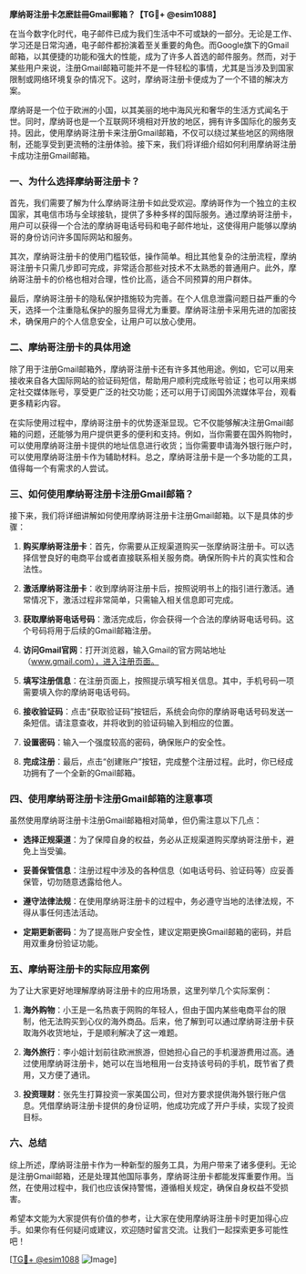 **摩纳哥注册卡怎麽註冊Gmail郵箱？【TG💪+ @esim1088】**

在当今数字化时代，电子邮件已成为我们生活中不可或缺的一部分。无论是工作、学习还是日常沟通，电子邮件都扮演着至关重要的角色。而Google旗下的Gmail邮箱，以其便捷的功能和强大的性能，成为了许多人首选的邮件服务。然而，对于某些用户来说，注册Gmail邮箱可能并不是一件轻松的事情，尤其是当涉及到国家限制或网络环境复杂的情况下。这时，摩纳哥注册卡便成为了一个不错的解决方案。

摩纳哥是一个位于欧洲的小国，以其美丽的地中海风光和奢华的生活方式闻名于世。同时，摩纳哥也是一个互联网环境相对开放的地区，拥有许多国际化的服务支持。因此，使用摩纳哥注册卡来注册Gmail邮箱，不仅可以绕过某些地区的网络限制，还能享受到更流畅的注册体验。接下来，我们将详细介绍如何利用摩纳哥注册卡成功注册Gmail邮箱。

### 一、为什么选择摩纳哥注册卡？

首先，我们需要了解为什么摩纳哥注册卡如此受欢迎。摩纳哥作为一个独立的主权国家，其电信市场与全球接轨，提供了多种多样的国际服务。通过摩纳哥注册卡，用户可以获得一个合法的摩纳哥电话号码和电子邮件地址，这使得用户能够以摩纳哥的身份访问许多国际网站和服务。

其次，摩纳哥注册卡的使用门槛较低，操作简单。相比其他复杂的注册流程，摩纳哥注册卡只需几步即可完成，非常适合那些对技术不太熟悉的普通用户。此外，摩纳哥注册卡的价格也相对合理，性价比高，适合不同预算的用户群体。

最后，摩纳哥注册卡的隐私保护措施较为完善。在个人信息泄露问题日益严重的今天，选择一个注重隐私保护的服务显得尤为重要。摩纳哥注册卡采用先进的加密技术，确保用户的个人信息安全，让用户可以放心使用。

### 二、摩纳哥注册卡的具体用途

除了用于注册Gmail邮箱外，摩纳哥注册卡还有许多其他用途。例如，它可以用来接收来自各大国际网站的验证码短信，帮助用户顺利完成账号验证；也可以用来绑定社交媒体账号，享受更广泛的社交功能；还可以用于订阅国外流媒体平台，观看更多精彩内容。

在实际使用过程中，摩纳哥注册卡的优势逐渐显现。它不仅能够解决注册Gmail邮箱的问题，还能够为用户提供更多的便利和支持。例如，当你需要在国外购物时，可以使用摩纳哥注册卡提供的地址信息进行收货；当你需要申请海外银行账户时，可以使用摩纳哥注册卡作为辅助材料。总之，摩纳哥注册卡是一个多功能的工具，值得每一个有需求的人尝试。

### 三、如何使用摩纳哥注册卡注册Gmail邮箱？

接下来，我们将详细讲解如何使用摩纳哥注册卡注册Gmail邮箱。以下是具体的步骤：

1. **购买摩纳哥注册卡**：首先，你需要从正规渠道购买一张摩纳哥注册卡。可以选择信誉良好的电商平台或者直接联系相关服务商。确保所购卡片的真实性和合法性。

2. **激活摩纳哥注册卡**：收到摩纳哥注册卡后，按照说明书上的指引进行激活。通常情况下，激活过程非常简单，只需输入相关信息即可完成。

3. **获取摩纳哥电话号码**：激活完成后，你会获得一个合法的摩纳哥电话号码。这个号码将用于后续的Gmail邮箱注册。

4. **访问Gmail官网**：打开浏览器，输入Gmail的官方网站地址（www.gmail.com），进入注册页面。

5. **填写注册信息**：在注册页面上，按照提示填写相关信息。其中，手机号码一项需要填入你的摩纳哥电话号码。

6. **接收验证码**：点击“获取验证码”按钮后，系统会向你的摩纳哥电话号码发送一条短信。请注意查收，并将收到的验证码输入到相应的位置。

7. **设置密码**：输入一个强度较高的密码，确保账户的安全性。

8. **完成注册**：最后，点击“创建账户”按钮，完成整个注册过程。此时，你已经成功拥有了一个全新的Gmail邮箱。

### 四、使用摩纳哥注册卡注册Gmail邮箱的注意事项

虽然使用摩纳哥注册卡注册Gmail邮箱相对简单，但仍需注意以下几点：

- **选择正规渠道**：为了保障自身的权益，务必从正规渠道购买摩纳哥注册卡，避免上当受骗。
  
- **妥善保管信息**：注册过程中涉及的各种信息（如电话号码、验证码等）应妥善保管，切勿随意透露给他人。

- **遵守法律法规**：在使用摩纳哥注册卡的过程中，务必遵守当地的法律法规，不得从事任何违法活动。

- **定期更新密码**：为了提高账户安全性，建议定期更换Gmail邮箱的密码，并启用双重身份验证功能。

### 五、摩纳哥注册卡的实际应用案例

为了让大家更好地理解摩纳哥注册卡的应用场景，这里列举几个实际案例：

1. **海外购物**：小王是一名热衷于网购的年轻人，但由于国内某些电商平台的限制，他无法购买到心仪的海外商品。后来，他了解到可以通过摩纳哥注册卡获取海外收货地址，于是顺利解决了这一难题。

2. **海外旅行**：李小姐计划前往欧洲旅游，但她担心自己的手机漫游费用过高。通过使用摩纳哥注册卡，她可以在当地租用一台支持该号码的手机，既节省了费用，又方便了通讯。

3. **投资理财**：张先生打算投资一家美国公司，但对方要求提供海外银行账户信息。凭借摩纳哥注册卡提供的身份证明，他成功完成了开户手续，实现了投资目标。

### 六、总结

综上所述，摩纳哥注册卡作为一种新型的服务工具，为用户带来了诸多便利。无论是注册Gmail邮箱，还是处理其他国际事务，摩纳哥注册卡都能发挥重要作用。当然，在使用过程中，我们也应该保持警惕，遵循相关规定，确保自身权益不受损害。

希望本文能为大家提供有价值的参考，让大家在使用摩纳哥注册卡时更加得心应手。如果你有任何疑问或建议，欢迎随时留言交流。让我们一起探索更多可能性吧！

[[TG💪+ @esim1088](https://t.me/s/esim1088) ![Image](https://i.postimg.cc/4NQfJmqS/Snipaste-2025-05-13-00-14-12.png)]